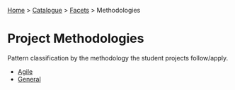 [Home](../../../README.md) > [Catalogue](../../../Patterns_catalogue.md) > [Facets](../facets.md) > Methodologies
# Project Methodologies

Pattern classification by the methodology the student projects follow/apply.

- [Agile](Agile.md)
- [General](General.md)


